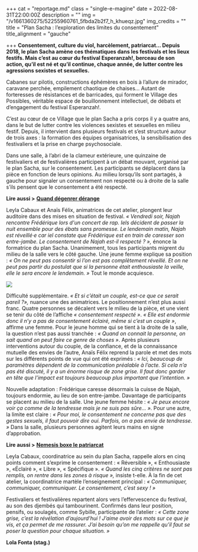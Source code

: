 +++
cat = "reportage.md"
class = "single-e-magine"
date = 2022-08-31T22:00:00Z
description = ""
img = "/v1661360275/52255960761_5fbda2b2f7_h_khueqz.jpg"
img_credits = ""
title = "Plan Sacha : l’exploration des limites du consentement"
title_alignment = "gauche"

+++
**Consentement, culture du viol, harcèlement, patriarcat… Depuis 2018, le plan Sacha amène ces thématiques dans les festivals et les lieux festifs. Mais c’est au cœur du festival Esperanzah!, berceau de son action, qu’il est né et qu’il continue, chaque année, de lutter contre les agressions sexistes et sexuelles.** 

Cabanes sur pilotis, constructions éphémères en bois à l’allure de mirador, caravane perchée, empilement chaotique de chaises… Autant de forteresses de résistances et de barricades, qui forment le Village des Possibles, véritable espace de bouillonnement intellectuel, de débats et d’engagement du festival Esperanzah!.

C’est au cœur de ce Village que le plan Sacha a pris corps il y a quatre ans, dans le but de lutter contre les violences sexistes et sexuelles en milieu festif. Depuis, il intervient dans plusieurs festivals et s’est structuré autour de trois axes : la formation des équipes organisatrices, la sensibilisation des festivaliers et la prise en charge psychosociale.

Dans une salle, à l’abri de la clameur extérieure, une quinzaine de festivaliers et de festivalières participent à un débat mouvant, organisé par le plan Sacha, sur le consentement. Les participants se déplacent dans la pièce en fonction de leurs opinions. Au milieu lorsqu’ils sont partagés, à gauche pour signaler un consentement non respecté ou à droite de la salle s’ils pensent que le consentement a été respecté.

**Lire aussi >** [**Quand dégenrer dérange**](https://www.imagine-magazine.com/libre-acces/analyse/quand-degenrer-derange/)

Leyla Cabaux et Anaïs Félix, animatrices de cet atelier, plongent leur auditoire dans des mises en situation de festival. _« Vendredi soir, Najah rencontre Frédérique lors d'un concert de rap. Iels décident de passer la nuit ensemble pour des ébats sans promesse. Le lendemain matin, Najah est réveillé·e car iel constate que Frédérique est en train de caresser son entre-jambe. Le consentement de Najah est-il respecté ? »,_ énonce la formatrice du plan Sacha. Unanimement, tous les participants migrent du milieu de la salle vers le côté gauche. Une jeune femme explique sa position : _« On ne peut pas consentir si l’on est pas complètement réveillé. Et on ne peut pas partir du postulat que si la personne était enthousiaste la veille, elle le sera encore le lendemain. »_ Tout le monde acquiesce.

![](https://res.cloudinary.com/drg3m95yg/image/upload/c_limit,dpr_auto,q_70,w_1000,f_auto/v1661360258/52255974578_9c090d31bc_h_txa1zu.jpg)

Difficulté supplémentaire. _« Et si c’était un couple, est-ce que ce serait pareil ?»,_ nuance une des animatrices. Le positionnement n’est plus aussi franc. Quatre personnes se décalent vers le milieu de la pièce, et une vient se tenir du côté de l’affiche _« consentement respecté »_. _« Elle est endormie donc il n’y a pas de consentement éclairé, même si c’est un couple »_, affirme une femme. Pour le jeune homme qui se tient à la droite de la salle, la question n’est pas aussi tranchée : _« Quand on connait la personne, on sait quand on peut faire ce genre de choses »_. Après plusieurs interventions autour du couple, de la confiance, et de la connaissance mutuelle des envies de l’autre, Anaïs Félix reprend la parole et met des mots sur les différents points de vue qui ont été exprimés : _« Ici, beaucoup de paramètres dépendent de la communication préalable à l’acte. Si cela n’a pas été discuté, il y a un énorme risque de zone grise. Il faut donc garder en tête que l’impact est toujours beaucoup plus important que l’intention. »_

Nouvelle adaptation : Frédérique caresse désormais la cuisse de Najah, toujours endormie, au lieu de son entre-jambe. Davantage de participants se placent au milieu de la salle. Une jeune femme hésite : _« Je peux encore voir ça comme de la tendresse mais je ne suis pas sûre… »._ Pour une autre, la limite est claire : _« Pour moi, le consentement ne concerne pas que des gestes sexuels, il faut pouvoir dire oui. Parfois, on a pas envie de tendresse. »_ Dans la salle, plusieurs personnes agitent leurs mains en signe d’approbation.

**Lire aussi >** [**Nemesis boxe le patriarcat**](https://www.imagine-magazine.com/libre-acces/reportage/nemesis-boxe-le-patriarcat/)

Leyla Cabaux, coordinatrice au sein du plan Sacha, rappelle alors en cinq points comment s’exprime le consentement : « Réversible », « Enthousiaste », «Éclairé », « Libre », « Spécifique ». _« Quand les cinq critères ne sont pas remplis, on rentre dans les zones à risque »,_ insiste t-elle. À la fin de cet atelier, la coordinatrice martèle l’enseignement principal : _« Communiquer, communiquer, communiquer. Le consentement, c’est sexy ! »_

Festivaliers et festivalières repartent alors vers l’effervescence du festival, au son des djembés qui tambourinent. Confirmés dans leur position, pensifs, ou soulagés, comme Sybille, participante de l’atelier : _« Cette zone grise, c’est la révélation d’aujourd’hui ! J’aime avoir des mots sur ce que je vis, et ça permet de me rassurer. J’ai besoin qu’on me rappelle qu’il faut se poser la question pour chaque situation. »_

**Lola Fonta (stag.)**